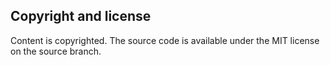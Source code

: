 ## Copyright and license

Content is copyrighted. The source code is available under the MIT license on the source branch.
